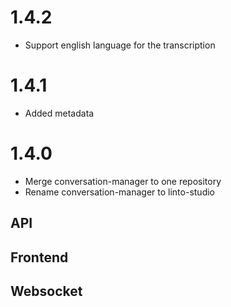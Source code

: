 # 1.4.2

- Support english language for the transcription

# 1.4.1

- Added metadata 

# 1.4.0

- Merge conversation-manager to one repository
- Rename conversation-manager to linto-studio

## API

## Frontend

## Websocket